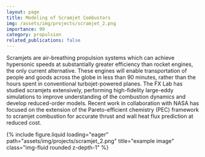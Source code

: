 ```yaml
---
layout: page
title: Modeling of Scramjet Combustors
img: /assets/img/projects/scramjet_2.png
importance: 99
category: propulsion
related_publications: false
---
```


Scramjets are air-breathing propulsion systems which can achieve hypersonic speeds at substantially greater efficiency than rocket engines, the only current alternative. These engines will enable transportation of people and goods across the globe in less than 90 minutes, rather than the hours spent in conventional turbojet-powered planes.
The FX Lab has studied scramjets extensively, performing high-fidelity large-eddy simulations to improve understanding of the combustion dynamics and develop reduced-order models. Recent work in collaboration with NASA has focused on the extension of the Pareto-efficient chemistry (PEC) framework to scramjet combustion for accurate thrust and wall heat flux prediction at reduced cost.

<div class="row">
    <div class="col-sm mt-3 mt-md-0">
        {% include figure.liquid loading="eager" path="assets/img/projects/scramjet_2.png" title="example image" class="img-fluid rounded z-depth-1" %}
    </div>
</div>
